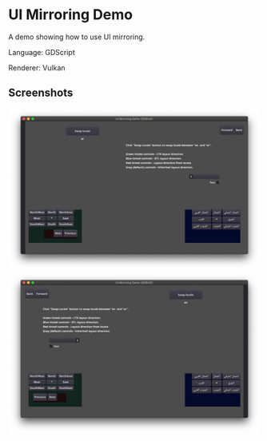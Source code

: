 # UI Mirroring Demo

A demo showing how to use UI mirroring.

Language: GDScript

Renderer: Vulkan

## Screenshots

![Screenshot](screenshots/ui_mirroring_ar.png)
![Screenshot](screenshots/ui_mirroring_en.png)
